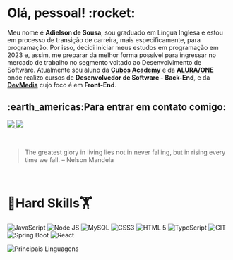 <h1>Olá, pessoal! :rocket:</h1> 

<p>Meu nome é <b>Adielson de Sousa</b>, sou graduado em Língua Inglesa e estou em processo de transição de carreira, mais especificamente, para programação. Por isso, decidi iniciar meus estudos em programação em 2023 e, assim, me preparar da melhor forma possível para ingressar no mercado de trabalho no segmento voltado ao Desenvolvimento de Software. Atualmente sou aluno da <b><a href="https://cubos.academy/" target="_blank">Cubos Academy</a></b> e da <b><a href="https://www.alura.com.br/" target="_blank">ALURA/ONE</a></b> onde realizo cursos de <b>Desenvolvedor de Software - Back-End</b>, e da <b> <a href="https://www.devmedia.com.br/">DevMedia</a></b> cujo foco é em <b>Front-End</b>.</p>  

<h2>:earth_americas:Para entrar em contato comigo:</h2>
<a href="mailto:adielsonsousa@gmail.com"> <img src="https://img.shields.io/badge/Gmail-D14836?style=for-the-badge&logo=gmail&logoColor=white"> </a>
<a href="https://www.linkedin.com/in/adielson-sousa-desenvolvedor-backend/"> <img src="https://img.shields.io/badge/LinkedIn-0077B5?style=for-the-badge&logo=linkedin&logoColor=white"> </a>

<br> <blockquote>The greatest glory in living lies not in never falling, but in rising every time we fall. – Nelson Mandela</blockquote> <br>

# :muscle:Hard Skills:weight_lifting:
![JavaScript](https://img.shields.io/badge/JavaScript-323330?style=for-the-badge&logo=javascript&logoColor=F7DF1E)
![Node JS](https://img.shields.io/badge/Node%20js-339933?style=for-the-badge&logo=nodedotjs&logoColor=white)
![MySQL](https://img.shields.io/badge/MySQL-005C84?style=for-the-badge&logo=mysql&logoColor=white)
![CSS3](https://img.shields.io/badge/CSS3-1572B6?style=for-the-badge&logo=css3&logoColor=white)
![HTML 5](https://img.shields.io/badge/HTML5-E34F26?style=for-the-badge&logo=html5&logoColor=white)
![TypeScript](https://img.shields.io/badge/TypeScript-007ACC?style=for-the-badge&logo=typescript&logoColor=white)
![GIT](https://img.shields.io/badge/GIT-E44C30?style=for-the-badge&logo=git&logoColor=white)
![Spring Boot](https://img.shields.io/badge/Spring_Boot-F2F4F9?style=for-the-badge&logo=spring-boot)
![React](https://img.shields.io/badge/React_Native-20232A?style=for-the-badge&logo=react&logoColor=61DAFB)


![Principais Linguagens](https://github-readme-stats.vercel.app/api/top-langs/?username=AdielsonSousa&theme=tokyonight&hide_border=true&custom_title=Principais%20%Linguagens)
